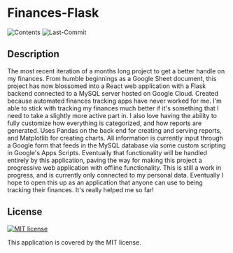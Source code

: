 # Finances-Flask

![Contents](https://img.shields.io/github/languages/top/elijah415hz/finances-flask)
![Last-Commit](https://img.shields.io/github/last-commit/elijah415hz/finances-flask)

## Description
The most recent iteration of a months long project to get a better handle on my finances. From humble beginnings as a Google Sheet document, this project has now blossomed into a React web application with a Flask backend connected to a MySQL server hosted on Google Cloud. Created because automated finances tracking apps have never worked for me. I'm able to stick with tracking my finances much better if it's something that I need to take a slightly more active part in. I also love having the ability to fully customize how everything is categorized, and how reports are generated. Uses Pandas on the back end for creating and serving reports, and Matplotlib for creating charts. All information is currently input through a Google form that feeds in the MySQL database via some custom scripting in Google's Apps Scripts. Eventually that functionality will be handled entirely by this application, paving the way for making this project a progressive web application with offline functionality. This is still a work in progress, and is currently only connected to my personal data. Eventually I hope to open this up as an application that anyone can use to being tracking their finances. It's really helped me so far!

## License
[![MIT license](https://img.shields.io/badge/License-MIT-blue.svg)](https://lbesson.mit-license.org/) 

This application is covered by the MIT license.
